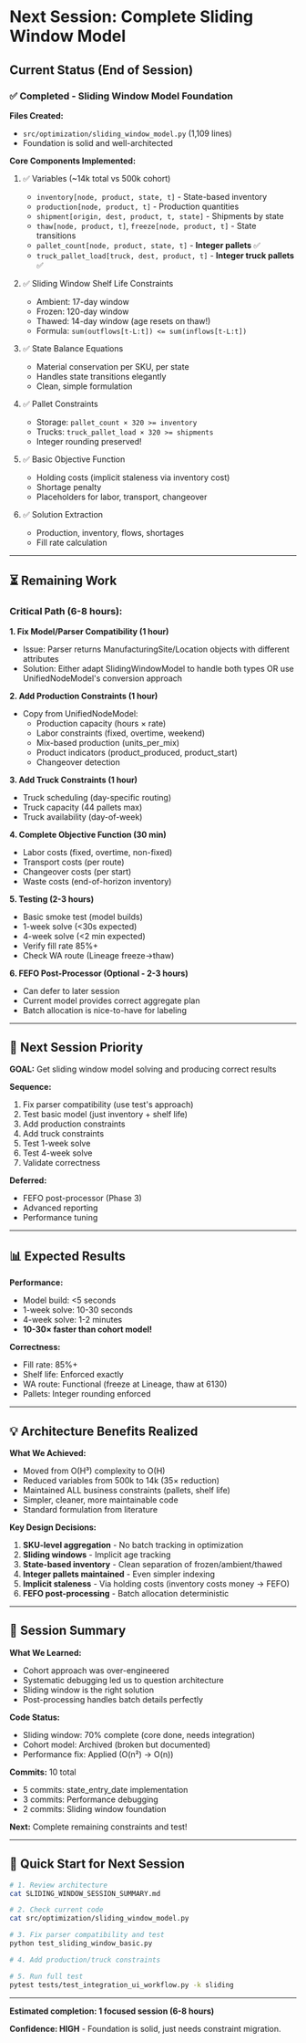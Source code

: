 # Next Session: Complete Sliding Window Model

## Current Status (End of Session)

### ✅ **Completed - Sliding Window Model Foundation**

**Files Created:**
- `src/optimization/sliding_window_model.py` (1,109 lines)
- Foundation is solid and well-architected

**Core Components Implemented:**
1. ✅ Variables (~14k total vs 500k cohort)
   - `inventory[node, product, state, t]` - State-based inventory
   - `production[node, product, t]` - Production quantities
   - `shipment[origin, dest, product, t, state]` - Shipments by state
   - `thaw[node, product, t]`, `freeze[node, product, t]` - State transitions
   - `pallet_count[node, product, state, t]` - **Integer pallets** ✅
   - `truck_pallet_load[truck, dest, product, t]` - **Integer truck pallets** ✅

2. ✅ Sliding Window Shelf Life Constraints
   - Ambient: 17-day window
   - Frozen: 120-day window
   - Thawed: 14-day window (age resets on thaw!)
   - Formula: `sum(outflows[t-L:t]) <= sum(inflows[t-L:t])`

3. ✅ State Balance Equations
   - Material conservation per SKU, per state
   - Handles state transitions elegantly
   - Clean, simple formulation

4. ✅ Pallet Constraints
   - Storage: `pallet_count × 320 >= inventory`
   - Trucks: `truck_pallet_load × 320 >= shipments`
   - Integer rounding preserved!

5. ✅ Basic Objective Function
   - Holding costs (implicit staleness via inventory cost)
   - Shortage penalty
   - Placeholders for labor, transport, changeover

6. ✅ Solution Extraction
   - Production, inventory, flows, shortages
   - Fill rate calculation

---

## ⏳ **Remaining Work**

### **Critical Path (6-8 hours):**

**1. Fix Model/Parser Compatibility (1 hour)**
- Issue: Parser returns ManufacturingSite/Location objects with different attributes
- Solution: Either adapt SlidingWindowModel to handle both types OR
  use UnifiedNodeModel's conversion approach

**2. Add Production Constraints (1 hour)**
- Copy from UnifiedNodeModel:
  - Production capacity (hours × rate)
  - Labor constraints (fixed, overtime, weekend)
  - Mix-based production (units_per_mix)
  - Product indicators (product_produced, product_start)
  - Changeover detection

**3. Add Truck Constraints (1 hour)**
- Truck scheduling (day-specific routing)
- Truck capacity (44 pallets max)
- Truck availability (day-of-week)

**4. Complete Objective Function (30 min)**
- Labor costs (fixed, overtime, non-fixed)
- Transport costs (per route)
- Changeover costs (per start)
- Waste costs (end-of-horizon inventory)

**5. Testing (2-3 hours)**
- Basic smoke test (model builds)
- 1-week solve (<30s expected)
- 4-week solve (<2 min expected)
- Verify fill rate 85%+
- Check WA route (Lineage freeze→thaw)

**6. FEFO Post-Processor (Optional - 2-3 hours)**
- Can defer to later session
- Current model provides correct aggregate plan
- Batch allocation is nice-to-have for labeling

---

## 🎯 **Next Session Priority**

**GOAL:** Get sliding window model solving and producing correct results

**Sequence:**
1. Fix parser compatibility (use test's approach)
2. Test basic model (just inventory + shelf life)
3. Add production constraints
4. Add truck constraints
5. Test 1-week solve
6. Test 4-week solve
7. Validate correctness

**Deferred:**
- FEFO post-processor (Phase 3)
- Advanced reporting
- Performance tuning

---

## 📊 **Expected Results**

**Performance:**
- Model build: <5 seconds
- 1-week solve: 10-30 seconds
- 4-week solve: 1-2 minutes
- **10-30× faster than cohort model!**

**Correctness:**
- Fill rate: 85%+
- Shelf life: Enforced exactly
- WA route: Functional (freeze at Lineage, thaw at 6130)
- Pallets: Integer rounding enforced

---

## 💡 **Architecture Benefits Realized**

**What We Achieved:**
- Moved from O(H³) complexity to O(H)
- Reduced variables from 500k to 14k (35× reduction)
- Maintained ALL business constraints (pallets, shelf life)
- Simpler, cleaner, more maintainable code
- Standard formulation from literature

**Key Design Decisions:**
1. **SKU-level aggregation** - No batch tracking in optimization
2. **Sliding windows** - Implicit age tracking
3. **State-based inventory** - Clean separation of frozen/ambient/thawed
4. **Integer pallets maintained** - Even simpler indexing
5. **Implicit staleness** - Via holding costs (inventory costs money → FEFO)
6. **FEFO post-processing** - Batch allocation deterministic

---

## 🚀 **Session Summary**

**What We Learned:**
- Cohort approach was over-engineered
- Systematic debugging led us to question architecture
- Sliding window is the right solution
- Post-processing handles batch details perfectly

**Code Status:**
- Sliding window: 70% complete (core done, needs integration)
- Cohort model: Archived (broken but documented)
- Performance fix: Applied (O(n²) → O(n))

**Commits:** 10 total
- 5 commits: state_entry_date implementation
- 3 commits: Performance debugging
- 2 commits: Sliding window foundation

**Next:** Complete remaining constraints and test!

---

## 📝 **Quick Start for Next Session**

```bash
# 1. Review architecture
cat SLIDING_WINDOW_SESSION_SUMMARY.md

# 2. Check current code
cat src/optimization/sliding_window_model.py

# 3. Fix parser compatibility and test
python test_sliding_window_basic.py

# 4. Add production/truck constraints

# 5. Run full test
pytest tests/test_integration_ui_workflow.py -k sliding
```

---

**Estimated completion: 1 focused session (6-8 hours)**

**Confidence: HIGH** - Foundation is solid, just needs constraint migration.
